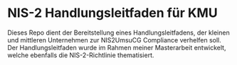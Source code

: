 # NIS-2 Handlungsleitfaden für KMU

Dieses Repo dient der Bereitstellung eines Handlungsleitfadens, der kleinen und mittleren Unternehmen zur NIS2UmsuCG Compliance verhelfen soll.
Der Handlungsleitfaden wurde im Rahmen meiner Masterarbeit entwickelt, welche ebenfalls die NIS-2-Richtlinie thematisiert.

